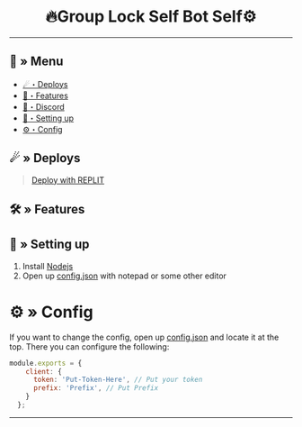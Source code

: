 <h1 align="center">
 🔥Group Lock Self Bot Self⚙
</h1>

---
## <a id="menu"></a>🔱 » Menu

- [☄・Deploys](#deploys)
- [🔰・Features](#features)
- [🌌・Discord](https://discord.gg/zM6ZN9UfRs)
- [🎉・Setting up](#setup)
- [⚙・Config](#config)
## <a id="deploys"></a>☄ » Deploys
> [Deploy with REPLIT](https://replit.com/github/Nekros-dsc/Group-Lock-Self-Bot)

## <a id="features"></a>🛠 » Features


## <a id="setup"></a> 📁 » Setting up

1. Install [Nodejs](https://nodejs.org/)
2. Open up [config.json](https://discord.gg/zM6ZN9UfRs) with notepad or some other editor

# <a id="config"></a>⚙ » Config

If you want to change the config, open up [config.json](https://discord.gg/zM6ZN9UfRs) and locate it at the top. There you can configure the following:

```js
module.exports = {
    client: {
      token: 'Put-Token-Here', // Put your token
      prefix: 'Prefix', // Put Prefix
    }
  };
```

---